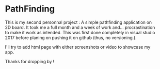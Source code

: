 # PathFinding

This is my second personnal project : A simple pathfinding application on 2D board.
It took me a full month and a week of work and... procrastination to make it work as intended.
This was first done completely in visual studio 2017 before planing on pushing it on github (thus, no versioning.).

I'll try to add html page with either screenshots or video to showcase my app.

Thanks for dropping by !
